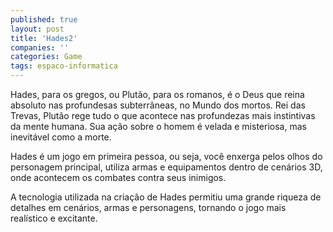 ```yaml
---
published: true
layout: post
title: 'Hades2'
companies: ''
categories: Game
tags: espaco-informatica
---
```

Hades, para os gregos, ou Plut&atilde;o, para os romanos, &eacute; o Deus que reina absoluto nas profundesas subterr&acirc;neas, no Mundo dos mortos. Rei das Trevas, Plut&atilde;o rege tudo o que acontece nas profundezas mais instintivas da mente humana. Sua a&ccedil;&atilde;o sobre o homem &eacute; velada e misteriosa, mas inevit&aacute;vel como a morte.







Hades &eacute; um jogo em primeira pessoa, ou seja, voc&ecirc; enxerga pelos olhos do personagem principal, utiliza armas e equipamentos dentro de cen&aacute;rios 3D, onde acontecem os combates contra seus inimigos.








A tecnologia utilizada na cria&ccedil;&atilde;o de Hades permitiu uma grande riqueza de detalhes em cen&aacute;rios, armas e personagens, tornando o jogo mais real&iacute;stico e excitante.


